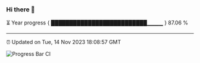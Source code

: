 ### Hi there 👋

⏳ Year progress { ██████████████████████████▁▁▁▁ } 87.06 %

---

⏰ Updated on Tue, 14 Nov 2023 18:08:57 GMT

![Progress Bar CI](https://github.com/Shyam-Makwana/GitHub-Actions-Demo/workflows/Progress%20Bar%20CI/badge.svg)
